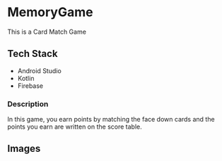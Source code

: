 # MemoryGame

This is a Card Match Game

## Tech Stack

- Android Studio
- Kotlin
- Firebase

### Description

In this game, you earn points by matching the face down cards and the points you earn are written on the score table.

## Images


